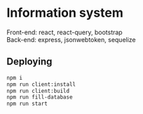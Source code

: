 # Information system

Front-end: react, react-query, bootstrap  
Back-end: express, jsonwebtoken, sequelize

## Deploying

```sh
npm i
npm run client:install
npm run client:build
npm run fill-database
npm run start
```